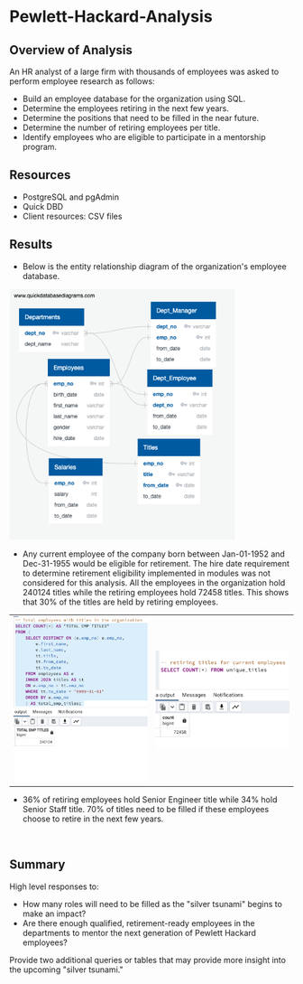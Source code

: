 # Pewlett-Hackard-Analysis

## Overview of Analysis
An HR analyst of a large firm with thousands of employees was asked to perform employee research as follows:
- Build an employee database for the organization using SQL.
- Determine the employees retiring in the next few years.
- Determine the positions that need to be filled in the near future.
- Determine the number of retiring employees per title.
- Identify employees who are eligible to participate in a mentorship program.

## Resources

- PostgreSQL and pgAdmin
- Quick DBD
- Client resources: CSV files

## Results
- Below is the entity relationship diagram of the organization's employee database.
<img src="images/EmployeeDB.png" width="400"/>

- Any current employee of the company born between Jan-01-1952 and Dec-31-1955 would be eligible for retirement. The hire date requirement to determine retirement eligibility implemented in modules was not considered for this analysis. All the employees in the organization hold 240124 titles while the retiring employees hold 72458 titles. This shows that 30% of the titles are held by retiring employees.
<table>
  <tr>
    <td><img src="images/Total_Emp_Titles.png" width="300"/></td>
    <td><img src="images/Retiring_Emp_Titles.png" width="300"/></td>
  </tr>
</table>

- 36% of retiring employees hold Senior Engineer title while 34% hold Senior Staff title. 70% of titles need to be filled if these employees choose to retire in the next few years.
<img src="" width="" />


## Summary
High level responses to:
- How many roles will need to be filled as the "silver tsunami" begins to make an impact?
- Are there enough qualified, retirement-ready employees in the departments to mentor the next generation of Pewlett Hackard employees?

Provide two additional queries or tables that may provide more insight into the upcoming "silver tsunami."
